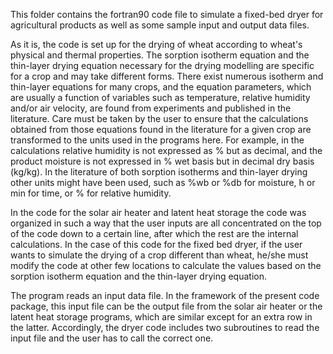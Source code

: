 This folder contains the fortran90 code file to simulate a fixed-bed dryer for agricultural products as well as some sample input and output data files.

As it is, the code is set up for the drying of wheat according to wheat's physical and thermal properties. The sorption isotherm equation and the thin-layer 
drying equation necessary for the drying modelling are specific for a crop and may take different forms. There exist numerous isotherm and thin-layer equations
for many crops, and the equation parameters, which are usually a function of variables such as temperature, relative humidity and/or air velocity, are found
from experiments and published in the literature. Care must be taken by the user to ensure that the calculations obtained from those equations found in the 
literature for a given crop are transformed to the units used in the programs here. For example, in the calculations relative humidity is not expressed as % but
as decimal, and the product moisture is not expressed in % wet basis but in decimal dry basis (kg/kg). In the literature of both sorption isotherms and thin-layer drying other units might have been used, such as %wb or %db for moisture, h or min for time, or % for relative humidity.

In the code for the solar air heater and latent heat storage the code was organized in such a way that the user inputs are all concentrated on the top of the code down to a certain line, after which the rest are the internal calculations. In the case of this code for the fixed bed dryer, if the user wants to simulate the drying of a crop different than wheat, he/she must modify the code at other few locations to calculate the values based on the sorption isotherm equation and the thin-layer drying equation.

The program reads an input data file. In the framework of the present code package, this input file can be the output file from the solar air heater or the latent heat storage programs, which are similar except for an extra row in the latter. Accordingly, the dryer code includes two subroutines to read the input file and the user has to call the correct one. 
